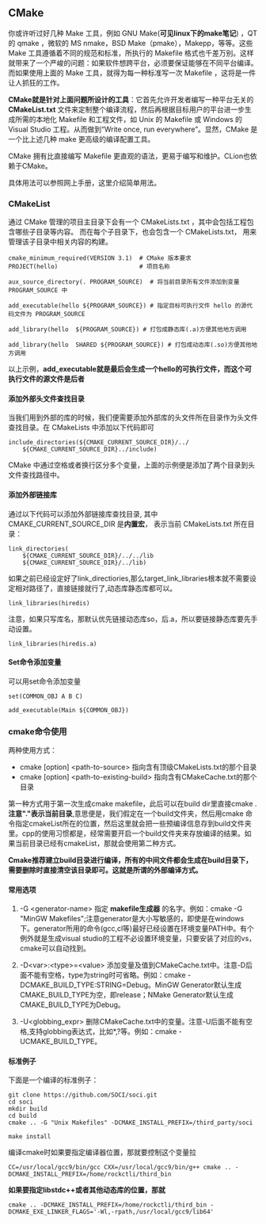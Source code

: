 ## CMake
你或许听过好几种 Make 工具，例如 GNU Make(**可见linux下的make笔记**) ，QT 的 qmake ，微软的 MS nmake，BSD Make（pmake），Makepp，等等。这些 Make 工具遵循着不同的规范和标准，所执行的 Makefile 格式也千差万别。这样就带来了一个严峻的问题：如果软件想跨平台，必须要保证能够在不同平台编译。而如果使用上面的 Make 工具，就得为每一种标准写一次 Makefile ，这将是一件让人抓狂的工作。

**CMake就是针对上面问题所设计的工具**：它首先允许开发者编写一种平台无关的 **CMakeList.txt** 文件来定制整个编译流程，然后再根据目标用户的平台进一步生成所需的本地化 Makefile 和工程文件，如 Unix 的 Makefile 或 Windows 的 Visual Studio 工程。从而做到“Write once, run everywhere”。显然，CMake 是一个比上述几种 make 更高级的编译配置工具。

CMake 拥有比直接编写 Makefile 更直观的语法，更易于编写和维护。CLion也依赖于CMake。


具体用法可以参照网上手册，这里介绍简单用法。

### CMakeList
通过 CMake 管理的项目主目录下会有一个 CMakeLists.txt ，其中会包括工程包含哪些子目录等内容。 而在每个子目录下，也会包含一个 CMakeLists.txt， 用来管理该子目录中相关内容的构建。

```
cmake_minimum_required(VERSION 3.1)  # CMake 版本要求
PROJECT(hello)                       # 项目名称

aux_source_directory(. PROGRAM_SOURCE)  # 将当前目录所有文件添加到变量 PROGRAM_SOURCE 中

add_executable(hello ${PROGRAM_SOURCE}) # 指定目标可执行文件 hello 的源代码文件为 PROGRAM_SOURCE

add_library(hello  ${PROGRAM_SOURCE}) # 打包成静态库(.a)方便其他地方调用

add_library(hello  SHARED ${PROGRAM_SOURCE}) # 打包成动态库(.so)方便其他地方调用

```

以上示例，**add_executable就是最后会生成一个hello的可执行文件，而这个可执行文件的源文件是后者**

#### 添加外部头文件查找目录
当我们用到外部的库的时候，我们便需要添加外部库的头文件所在目录作为头文件查找目录。在 CMakeLists 中添加以下代码即可

```
include_directories(${CMAKE_CURRENT_SOURCE_DIR}/../
    ${CMAKE_CURRENT_SOURCE_DIR}../include)
```

CMake 中通过空格或者换行区分多个变量，上面的示例便是添加了两个目录到头文件查找路径中。

#### 添加外部链接库
通过以下代码可以添加外部链接库查找目录, 其中 CMAKE_CURRENT_SOURCE_DIR 是**内置宏**， 表示当前 CMakeLists.txt 所在目录：

```
link_directories(
    ${CMAKE_CURRENT_SOURCE_DIR}/../../lib
    ${CMAKE_CURRENT_SOURCE_DIR}/../lib)
```

如果之前已经设定好了link_directiories,那么target_link_libraries根本就不需要设定相对路径了，直接链接就行了,动态库静态库都可以。

```
link_libraries(hiredis)
```

注意，如果只写库名，那默认优先链接动态库so，后.a，所以要链接静态库要先手动设置。

```
link_libraries(hiredis.a)
```

#### Set命令添加变量

可以用set命令添加变量

```
set(COMMON_OBJ A B C)

add_executable(Main ${COMMON_OBJ})
```

### cmake命令使用
两种使用方式：

 - cmake [option] <path-to-source\> 指向含有顶级CMakeLists.txt的那个目录
 - cmake [option] <path-to-existing-build\> 指向含有CMakeCache.txt的那个目录

第一种方式用于第一次生成cmake makefile，此后可以在build dir里直接cmake . **注意"."表示当前目录**,意思便是，我们假定在一个build文件夹，然后用cmake 命令指定cmakeList所在的位置，然后这里就会把一些预编译信息存到build文件夹里。cpp的使用习惯都是，经常需要开启一个build文件夹来存放编译的结果。如果当前目录已经有cmakeList，那就会使用第二种方式。

**Cmake推荐建立build目录进行编译，所有的中间文件都会生成在build目录下，需要删除时直接清空该目录即可。这就是所谓的外部编译方式。**

#### 常用选项
1. -G <generator-name\> 指定 **makefile生成器** 的名字。例如：cmake -G "MinGW Makefiles";注意generator是大小写敏感的，即使是在windows下。generator所用的命令(gcc,cl等)最好已经设置在环境变量PATH中。有个例外就是生成visual studio的工程不必设置环境变量，只要安装了对应的vs，cmake可以自动找到。

2. -D<var\>:<type\>=<value\> 添加变量及值到CMakeCache.txt中。注意-D后面不能有空格，type为string时可省略。例如：cmake -DCMAKE_BUILD_TYPE:STRING=Debug。MinGW Generator默认生成CMAKE_BUILD_TYPE为空，即release；NMake Generator默认生成CMAKE_BUILD_TYPE为Debug。

3. -U<globbing_expr\> 删除CMakeCache.txt中的变量。注意-U后面不能有空格,支持globbing表达式，比如*,?等。例如：cmake -UCMAKE_BUILD_TYPE。

#### 标准例子

下面是一个编译的标准例子：

```
git clone https://github.com/SOCI/soci.git
cd soci
mkdir build
cd build
cmake .. -G "Unix Makefiles" -DCMAKE_INSTALL_PREFIX=/third_party/soci

make install

```

编译cmake时如果要指定编译器位置，那就要控制这个变量拉

```
CC=/usr/local/gcc9/bin/gcc CXX=/usr/local/gcc9/bin/g++ cmake .. -DCMAKE_INSTALL_PREFIX=/home/rockctli/third_bin 

```

**如果要指定libstdc++或者其他动态库的位置，那就**

```
cmake .. -DCMAKE_INSTALL_PREFIX=/home/rockctli/third_bin -DCMAKE_EXE_LINKER_FLAGS='-Wl,-rpath,/usr/local/gcc9/lib64'
```